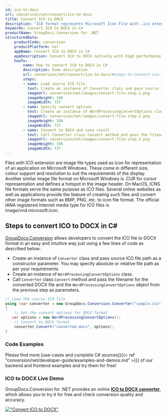 ```yaml
---
id: ico-to-docx
url: conversion/net/convert/ico-to-docx
title: Convert ICO to DOCX
description: "ICO format represents Microsoft Icon File with .ico extension. Learn how to convert ICO to DOCX file programmatically in C# language using GroupDocs.Conversion for .NET library."
keywords: Convert ICO to DOCX in C#
productName: GroupDocs.Conversion for .NET
structuredData:
    productCode: conversion
    productPlatform: net
    appName: Convert ICO to DOCX in C#
    appDescription: Convert ICO to DOCX natively with high performance using C# language and server side GroupDocs.Conversion for .NET APIs, without the use of any software like Microsoft or Open Office.
    howTo:
        name: How to convert ICO to DOCX in C# 
        description: Some description
        url: conversion/net/convert/ico-to-docx/#steps-to-convert-ico-to-docx-in-c
        steps:
        - name: Load source ICO file 
          text: Create an instance of Converter class and pass source ICO file path as a constructor parameter. You may specify absolute or relative file path as per your requirements. 
          imageUrl: conversion/net/images/convert-file-step-1.png
          imageHeight: 196
          imageWidth: 737
        - name: Specify convert options 
          text: Create an instance of WordProcessingConvertOptions class.
          imageUrl: conversion/net/images/convert-file-step-2.png
          imageHeight: 196
          imageWidth: 737
        - name: Convert to DOCX and save result 
          text: Call Converter class Convert method and pass the filename for the converted HTML file and the WordProcessingConvertOptions object from the previous step as parameters.
          imageUrl: conversion/net/images/convert-file-step-3.png
          imageHeight: 196
          imageWidth: 737
---
```


Files with ICO extension are image file types used as icon for representation of an application on Microsoft Windows. These come in different size, colour support and resolution to suit the requirements of the display. Another similar image file format on Microsoft Windows is .CUR for cursor representation and defines a hotspot in the image header. On MacOS, ICNS file formats serve the same purpose as ICO files. Several online websites as well as applications provide the feature of creating such files and convert other image formats such as BMP, PNG, etc. to icon file format. The official IANA registered Internet media type for ICO files is image/vnd.microsoft.icon.

## Steps to convert ICO to DOCX in C#

[GroupDocs.Conversion](https://products.groupdocs.com/conversion/net) allows developers to convert the ICO file to DOCX format in an easy and intuitive way just using a few lines of code as described below:

* Create an instance of `Converter` class and pass source ICO file path as a constructor parameter. You may specify absolute or relative file path as per your requirements. 
* Create an instance of `WordProcessingConvertOptions` class.
* Call `Converter` class `Convert` method and pass the filename for the converted DOCX file and the `WordProcessingConvertOptions` object from the previous step as parameters.

```csharp
// Load the source ICO file
using (var converter = new GroupDocs.Conversion.Converter("sample.ico"))
{
    // Set the convert options for DOCX format
   var options = new WordProcessingConvertOptions();
    // Convert to DOCX format
    converter.Convert("converted.docx", options);
}
```

### Code Examples

Please find more [use-cases and complete C# sources]({{< ref "conversion/net/developer-guide/examples-and-demos.md" >}}) of our backend and frontend examples and try them for free!

### ICO to DOCX Live Demo

GroupDocs.Conversion for .NET provides an online [**ICO to DOCX converter**](https://products.groupdocs.app/conversion/ico-to-docx), which allows you to try it for free and check conversion quality and accuracy.

[!["Convert ICO to DOCX"](conversion/net/images/convert-to-docx/convert-ico-to-docx.png)](https://products.groupdocs.app/conversion/ico-to-docx)